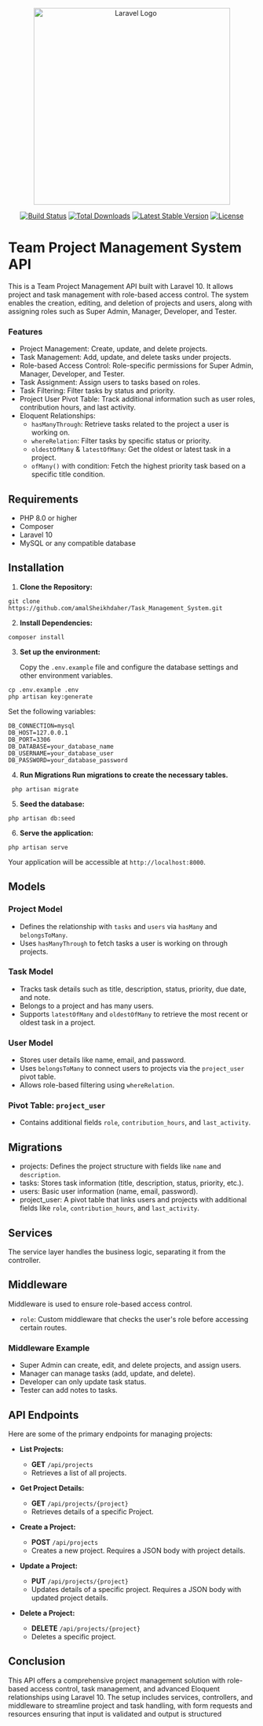 <p align="center"><a href="https://laravel.com" target="_blank"><img src="https://raw.githubusercontent.com/laravel/art/master/logo-lockup/5%20SVG/2%20CMYK/1%20Full%20Color/laravel-logolockup-cmyk-red.svg" width="400" alt="Laravel Logo"></a></p>

<p align="center">
<a href="https://github.com/laravel/framework/actions"><img src="https://github.com/laravel/framework/workflows/tests/badge.svg" alt="Build Status"></a>
<a href="https://packagist.org/packages/laravel/framework"><img src="https://img.shields.io/packagist/dt/laravel/framework" alt="Total Downloads"></a>
<a href="https://packagist.org/packages/laravel/framework"><img src="https://img.shields.io/packagist/v/laravel/framework" alt="Latest Stable Version"></a>
<a href="https://packagist.org/packages/laravel/framework"><img src="https://img.shields.io/packagist/l/laravel/framework" alt="License"></a>
</p>

# Team Project Management System API

This is a Team Project Management API built with Laravel 10. It allows project and task management with role-based access control. The system enables the creation, editing, and deletion of projects and users, along with assigning roles such as Super Admin, Manager, Developer, and Tester.

### Features

- Project Management: Create, update, and delete projects.
- Task Management: Add, update, and delete tasks under projects.
- Role-based Access Control: Role-specific permissions for Super Admin, Manager, Developer, and Tester.
- Task Assignment: Assign users to tasks based on roles.
- Task Filtering: Filter tasks by status and priority.
- Project User Pivot Table: Track additional information such as user roles, contribution hours, and last activity.
- Eloquent Relationships:
   - `hasManyThrough`: Retrieve tasks related to the project a user is working on.
   - `whereRelation`: Filter tasks by specific status or priority.
   - `oldestOfMany` & `latestOfMany`: Get the oldest or latest task in a project.
   - `ofMany()` with condition: Fetch the highest priority task based on a specific title condition.


## Requirements

- PHP 8.0 or higher
- Composer
- Laravel 10
- MySQL or any compatible database


## Installation

1. **Clone the Repository:**
```
git clone https://github.com/amalSheikhdaher/Task_Management_System.git
```

2. **Install Dependencies:**
```
composer install
```

3. **Set up the environment:**

   Copy the `.env.example` file and configure the database settings and other environment variables.
```
cp .env.example .env
php artisan key:generate
```

Set the following variables:
```
DB_CONNECTION=mysql
DB_HOST=127.0.0.1
DB_PORT=3306
DB_DATABASE=your_database_name
DB_USERNAME=your_database_user
DB_PASSWORD=your_database_password
```

4. **Run Migrations Run migrations to create the necessary tables.**

```
 php artisan migrate
```

5. **Seed the database:**


```
php artisan db:seed
```

6. **Serve the application:**

```
php artisan serve
```

Your application will be accessible at `http://localhost:8000`.

## Models

### Project Model

- Defines the relationship with `tasks` and `users` via `hasMany` and `belongsToMany`.
- Uses `hasManyThrough` to fetch tasks a user is working on through projects.

### Task Model

- Tracks task details such as title, description, status, priority, due date, and note.
- Belongs to a project and has many users.
- Supports `latestOfMany` and `oldestOfMany` to retrieve the most recent or oldest task in a project.

### User Model

- Stores user details like name, email, and password.
- Uses `belongsToMany` to connect users to projects via the `project_user` pivot table.
- Allows role-based filtering using `whereRelation`.

### Pivot Table: `project_user`

- Contains additional fields `role`, `contribution_hours`, and `last_activity`.

## Migrations

- projects: Defines the project structure with fields like `name` and `description`.
- tasks: Stores task information (title, description, status, priority, etc.).
- users: Basic user information (name, email, password).
- project_user: A pivot table that links users and projects with additional fields like `role`, `contribution_hours`, and `last_activity`.

## Services

The service layer handles the business logic, separating it from the controller.

## Middleware

Middleware is used to ensure role-based access control.
- `role`: Custom middleware that checks the user's role before accessing certain routes.

### Middleware Example
- Super Admin can create, edit, and delete projects, and assign users.
- Manager can manage tasks (add, update, and delete).
- Developer can only update task status.
- Tester can add notes to tasks.

## API Endpoints

Here are some of the primary endpoints for managing projects:

- **List Projects:**
  - **GET** `/api/projects`
  - Retrieves a list of all projects.

- **Get Project Details:**
  - **GET** `/api/projects/{project}`
  - Retrieves details of a specific Project.

- **Create a Project:**
  - **POST** `/api/projects`
  - Creates a new project. Requires a JSON body with project details.

- **Update a Project:**
  - **PUT** `/api/projects/{project}`
  - Updates details of a specific project. Requires a JSON body with updated project details.

- **Delete a Project:**
  - **DELETE** `/api/projects/{project}`
  - Deletes a specific project.


## Conclusion

This API offers a comprehensive project management solution with role-based access control, task management, and advanced Eloquent relationships using Laravel 10. The setup includes services, controllers, and middleware to streamline project and task handling, with form requests and resources ensuring that input is validated and output is structured
